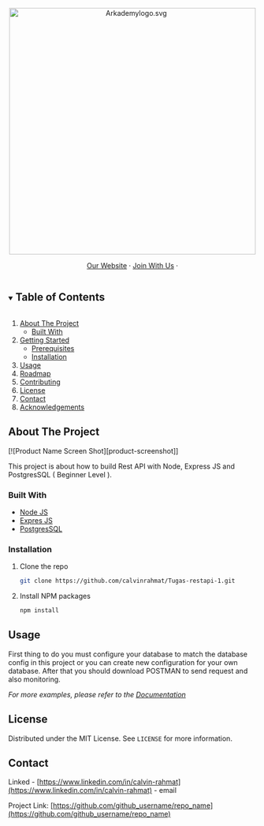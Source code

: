 <p align="center"><img src="https://www.arkademy.com/img/logo%20arkademy.1c82cf5c.svg" width="500px" alt="Arkademylogo.svg" /></p>

<p align="center">
    <a href="https://www.arkademy.com/" target="blank">Our Website</a>
    ·
    <a href="https://www.arkademy.com/auth/signup">Join With Us</a>
    ·
</p>

<!-- TABLE OF CONTENTS -->
<details open="open">
  <summary><h2 style="display: inline-block">Table of Contents</h2></summary>
  <ol>
    <li>
      <a href="#about-the-project">About The Project</a>
      <ul>
        <li><a href="#built-with">Built With</a></li>
      </ul>
    </li>
    <li>
      <a href="#getting-started">Getting Started</a>
      <ul>
        <li><a href="#prerequisites">Prerequisites</a></li>
        <li><a href="#installation">Installation</a></li>
      </ul>
    </li>
    <li><a href="#usage">Usage</a></li>
    <li><a href="#roadmap">Roadmap</a></li>
    <li><a href="#contributing">Contributing</a></li>
    <li><a href="#license">License</a></li>
    <li><a href="#contact">Contact</a></li>
    <li><a href="#acknowledgements">Acknowledgements</a></li>
  </ol>
</details>

<!-- ABOUT THE PROJECT -->

## About The Project

[![Product Name Screen Shot][product-screenshot]]

This project is about how to build Rest API with Node, Express JS and PostgresSQL ( Beginner Level ).

### Built With

- [Node JS](https://nodejs.org/en/)
- [Expres JS](https://expressjs.com/)
- [PostgresSQL](https://www.postgresql.org/)

### Installation

1. Clone the repo
   ```sh
   git clone https://github.com/calvinrahmat/Tugas-restapi-1.git
   ```
2. Install NPM packages
   ```sh
   npm install
   ```

<!-- USAGE EXAMPLES -->

## Usage

First thing to do you must configure your database to match the database config in this project or you can create new configuration for your own database. After that you should download POSTMAN to send request and also monitoring.

_For more examples, please refer to the [Documentation](https://example.com)_

<!-- LICENSE -->

## License

Distributed under the MIT License. See `LICENSE` for more information.

<!-- CONTACT -->

## Contact

Linked - [https://www.linkedin.com/in/calvin-rahmat](https://www.linkedin.com/in/calvin-rahmat) - email

Project Link: [https://github.com/github_username/repo_name](https://github.com/github_username/repo_name)
